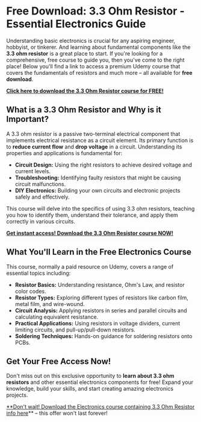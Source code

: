 # Free Download: 3.3 Ohm Resistor - Essential Electronics Guide

Understanding basic electronics is crucial for any aspiring engineer, hobbyist, or tinkerer. And learning about fundamental components like the **3.3 ohm resistor** is a great place to start. If you're looking for a comprehensive, free course to guide you, then you've come to the right place! Below you'll find a link to access a premium Udemy course that covers the fundamentals of resistors and much more – all available for **free download**.

[**Click here to download the 3.3 Ohm Resistor course for FREE!**](https://udemywork.com/3-3-ohm-resistor)

## What is a 3.3 Ohm Resistor and Why is it Important?

A 3.3 ohm resistor is a passive two-terminal electrical component that implements electrical resistance as a circuit element. Its primary function is to **reduce current flow** and **drop voltage** in a circuit. Understanding its properties and applications is fundamental for:

*   **Circuit Design:** Using the right resistors to achieve desired voltage and current levels.
*   **Troubleshooting:** Identifying faulty resistors that might be causing circuit malfunctions.
*   **DIY Electronics:** Building your own circuits and electronic projects safely and effectively.

This course will delve into the specifics of using 3.3 ohm resistors, teaching you how to identify them, understand their tolerance, and apply them correctly in various circuits.

[**Get instant access! Download the 3.3 Ohm Resistor course NOW!**](https://udemywork.com/3-3-ohm-resistor)

## What You'll Learn in the Free Electronics Course

This course, normally a paid resource on Udemy, covers a range of essential topics including:

*   **Resistor Basics:** Understanding resistance, Ohm's Law, and resistor color codes.
*   **Resistor Types:** Exploring different types of resistors like carbon film, metal film, and wire-wound.
*   **Circuit Analysis:** Applying resistors in series and parallel circuits and calculating equivalent resistance.
*   **Practical Applications:** Using resistors in voltage dividers, current limiting circuits, and pull-up/pull-down resistors.
*   **Soldering Techniques:** Hands-on guidance for soldering resistors onto PCBs.

## Get Your Free Access Now!

Don't miss out on this exclusive opportunity to **learn about 3.3 ohm resistors** and other essential electronics components for free! Expand your knowledge, build your skills, and start creating amazing electronics projects.

[**Don't wait! Download the Electronics course containing 3.3 Ohm Resistor info here](https://udemywork.com/3-3-ohm-resistor)** – this offer won't last forever!
